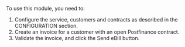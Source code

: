 To use this module, you need to:

1.  Configure the service, customers and contracts as described in the
    CONFIGURATION section.
2.  Create an invoice for a customer with an open Postfinance contract.
3.  Validate the invoice, and click the Send eBill button.

